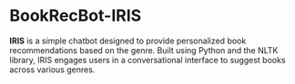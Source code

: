 # BookRecBot-IRIS
**IRIS** is a simple chatbot designed to provide personalized book recommendations based on the genre. Built using Python and the NLTK library, IRIS engages users in a conversational interface to suggest books across various genres.
